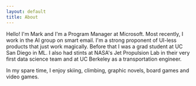 ```yaml
---
layout: default
title: About
---
```

Hello! I'm Mark and I'm a Program Manager at Microsoft. Most recently, I work in the AI group on smart email. I'm a strong proponent of UI-less products that just work magically. Before that I was a grad student at UC San Diego in ML. I also had stints at NASA's Jet Propulsion Lab in their very first data science team and at UC Berkeley as a transportation engineer.

In my spare time, I enjoy skiing, climbing, graphic novels, board games and video games.

